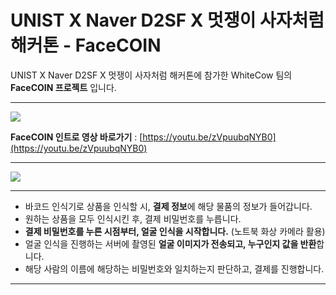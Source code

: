 # UNIST X Naver D2SF X 멋쟁이 사자처럼 해커톤 - FaceCOIN
UNIST X Naver D2SF X 멋쟁이 사자처럼 해커톤에 참가한 WhiteCow 팀의 **FaceCOIN 프로젝트** 입니다.

------

![](https://i.imgur.com/Hvyf9Ju.png)

**FaceCOIN 인트로 영상 바로가기** : [https://youtu.be/zVpuubqNYB0](https://youtu.be/zVpuubqNYB0)

------

![](https://i.imgur.com/wdaESFk.png)

------

* 바코드 인식기로 상품을 인식할 시, **결제 정보**에 해당 물품의 정보가 들어갑니다.
* 원하는 상품을 모두 인식시킨 후, 결제 비밀번호를 누릅니다.
* **결제 비밀번호를 누른 시점부터, 얼굴 인식을 시작합니다.** (노트북 화상 카메라 활용)
* 얼굴 인식을 진행하는 서버에 촬영된 **얼굴 이미지가 전송되고, 누구인지 값을 반환**합니다.
* 해당 사람의 이름에 해당하는 비밀번호와 일치하는지 판단하고, 결제를 진행합니다.

------

